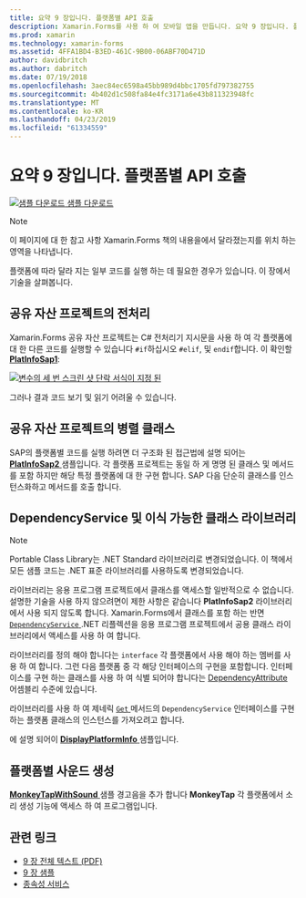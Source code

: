 ```yaml
---
title: 요약 9 장입니다. 플랫폼별 API 호출
description: Xamarin.Forms를 사용 하 여 모바일 앱을 만듭니다. 요약 9 장입니다. 플랫폼별 API 호출
ms.prod: xamarin
ms.technology: xamarin-forms
ms.assetid: 4FFA1BD4-B3ED-461C-9B00-06ABF70D471D
author: davidbritch
ms.author: dabritch
ms.date: 07/19/2018
ms.openlocfilehash: 3aec84ec6598a45bb989d4bbc1705fd797382755
ms.sourcegitcommit: 4b402d1c508fa84e4fc3171a6e43b811323948fc
ms.translationtype: MT
ms.contentlocale: ko-KR
ms.lasthandoff: 04/23/2019
ms.locfileid: "61334559"
---
```

# <a name="summary-of-chapter-9-platform-specific-api-calls"></a>요약 9 장입니다. 플랫폼별 API 호출

[![샘플 다운로드](~/media/shared/download.png) 샘플 다운로드](https://github.com/xamarin/xamarin-forms-book-samples/tree/master/Chapter09)

> [!NOTE] 
> 이 페이지에 대 한 참고 사항 Xamarin.Forms 책의 내용을에서 달라졌는지를 위치 하는 영역을 나타냅니다.

플랫폼에 따라 달라 지는 일부 코드를 실행 하는 데 필요한 경우가 있습니다. 이 장에서 기술을 살펴봅니다.

## <a name="preprocessing-in-the-shared-asset-project"></a>공유 자산 프로젝트의 전처리

Xamarin.Forms 공유 자산 프로젝트는 C# 전처리기 지시문을 사용 하 여 각 플랫폼에 대 한 다른 코드를 실행할 수 있습니다 `#if`하십시오 `#elif`, 및 `endif`합니다. 이 확인할 [ **PlatInfoSap1**](https://github.com/xamarin/xamarin-forms-book-samples/tree/master/Chapter09/PlatInfoSap1):

[![변수의 세 번 스크린 샷 단락 서식이 지정 된](images/ch09fg01-small.png "운영 체제 및 장치 모델")](images/ch09fg01-large.png#lightbox "장치 모델 및 운영 체제")

그러나 결과 코드 보기 및 읽기 어려울 수 있습니다.

## <a name="parallel-classes-in-the-shared-asset-project"></a>공유 자산 프로젝트의 병렬 클래스

SAP의 플랫폼별 코드를 실행 하려면 더 구조화 된 접근법에 설명 되어는 [ **PlatInfoSap2** ](https://github.com/xamarin/xamarin-forms-book-samples/tree/master/Chapter09/PlatInfoSap2) 샘플입니다. 각 플랫폼 프로젝트는 동일 하 게 명명 된 클래스 및 메서드를 포함 하지만 해당 특정 플랫폼에 대 한 구현 합니다. SAP 다음 단순히 클래스를 인스턴스화하고 메서드를 호출 합니다.

## <a name="dependencyservice-and-the-portable-class-library"></a>DependencyService 및 이식 가능한 클래스 라이브러리

> [!NOTE] 
> Portable Class Library는 .NET Standard 라이브러리로 변경되었습니다. 이 책에서 모든 샘플 코드는 .NET 표준 라이브러리를 사용하도록 변경되었습니다.

라이브러리는 응용 프로그램 프로젝트에서 클래스를 액세스할 일반적으로 수 없습니다. 설명한 기술을 사용 하지 않으려면이 제한 사항은 같습니다 **PlatInfoSap2** 라이브러리에서 사용 되지 않도록 합니다. Xamarin.Forms에서 클래스를 포함 하는 반면 [ `DependencyService` ](xref:Xamarin.Forms.DependencyService) .NET 리플렉션을 응용 프로그램 프로젝트에서 공용 클래스 라이브러리에서 액세스를 사용 하 여 합니다.

라이브러리를 정의 해야 합니다는 `interface` 각 플랫폼에서 사용 해야 하는 멤버를 사용 하 여 합니다. 그런 다음 플랫폼 중 각 해당 인터페이스의 구현을 포함합니다. 인터페이스를 구현 하는 클래스를 사용 하 여 식별 되어야 합니다는 [DependencyAttribute](xref:Xamarin.Forms.DependencyAttribute) 어셈블리 수준에 있습니다.

라이브러리를 사용 하 여 제네릭 [ `Get` ](xref:Xamarin.Forms.DependencyService.Get*) 메서드의 `DependencyService` 인터페이스를 구현 하는 플랫폼 클래스의 인스턴스를 가져오려고 합니다.

에 설명 되어이 [ **DisplayPlatformInfo** ](https://github.com/xamarin/xamarin-forms-book-samples/tree/master/Chapter09/DisplayPlatformInfo) 샘플입니다.

## <a name="platform-specific-sound-generation"></a>플랫폼별 사운드 생성

[ **MonkeyTapWithSound** ](https://github.com/xamarin/xamarin-forms-book-samples/tree/master/Chapter09/MonkeyTapWithSound) 샘플 경고음을 추가 합니다 **MonkeyTap** 각 플랫폼에서 소리 생성 기능에 액세스 하 여 프로그램입니다.

## <a name="related-links"></a>관련 링크

- [9 장 전체 텍스트 (PDF)](https://download.xamarin.com/developer/xamarin-forms-book/XamarinFormsBook-Ch09-Apr2016.pdf)
- [9 장 샘플](https://github.com/xamarin/xamarin-forms-book-samples/tree/master/Chapter09)
- [종속성 서비스](~/xamarin-forms/app-fundamentals/dependency-service/index.md)
